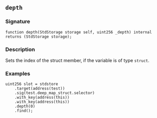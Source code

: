 ## `depth`

### Signature

```solidity
function depth(StdStorage storage self, uint256 _depth) internal returns (StdStorage storage);
```

### Description

Sets the index of the struct member, if the variable is of type `struct`.

### Examples

```solidity
uint256 slot = stdstore
    .target(address(test))
    .sig(test.deep_map_struct.selector)
    .with_key(address(this))
    .with_key(address(this))
    .depth(0)
    .find();
```